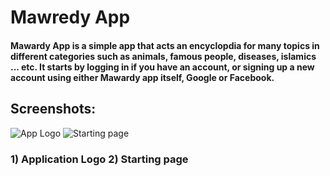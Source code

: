 # Mawredy App
#### Mawardy App is a simple app that acts an encyclopdia for many topics in different categories such as animals, famous people, diseases, islamics ... etc. It starts by logging in if you have an account, or signing up a new account using either Mawardy app itself, Google or Facebook.

## Screenshots:
![App Logo](https://user-images.githubusercontent.com/95777100/219899169-a1ae718b-3924-42fb-8aaa-e3a5ce196af1.jpeg)
![Starting page](https://user-images.githubusercontent.com/95777100/219899313-471c7661-157f-4396-ad2a-8e927c5f27d3.jpeg)
### 1) Application Logo  2) Starting page
